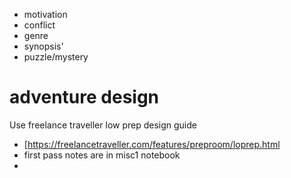 * motivation
* conflict
* genre
* synopsis'
* puzzle/mystery
# adventure design
Use freelance traveller low prep design guide
* [https://freelancetraveller.com/features/preproom/loprep.html
* first pass notes are in misc1 notebook
* 